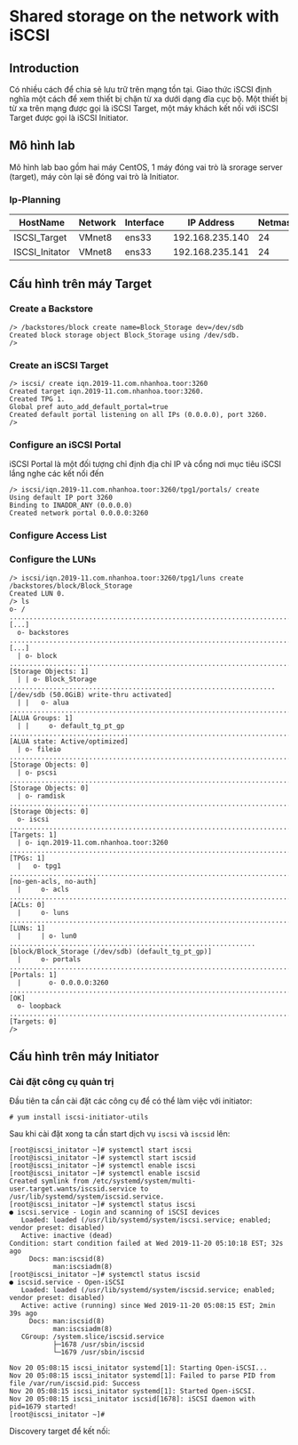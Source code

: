 # Shared storage on the network with iSCSI


## Introduction
Có nhiều cách để chia sẻ lưu trữ trên mạng tồn tại. Giao thức iSCSI định nghĩa một cách để xem thiết bị chặn từ xa dưới dạng đĩa cục bộ. Một thiết bị từ xa trên mạng được gọi là iSCSI Target, một máy khách kết nối với iSCSI Target được gọi là iSCSI Initiator.


## Mô hình lab
Mô hình lab bao gồm hai máy CentOS, 1 máy đóng vai trò là srorage server (target), máy còn lại sẽ đóng vai trò là Initiator.



### Ip-Planning
|HostName|Network|Interface|IP Address|Netmask|Gateway|DNS|
|--------|-------|---------|----------|-------|-------|---|
|ISCSI_Target|VMnet8|ens33|192.168.235.140|24|192.168.235.2|8.8.8.8|
|ISCSI_Initator|VMnet8|ens33|192.168.235.141|24|192.168.235.2|8.8.8.8|



## Cấu hình trên máy Target

### Create a Backstore
```
/> /backstores/block create name=Block_Storage dev=/dev/sdb
Created block storage object Block_Storage using /dev/sdb.
/>
```






### Create an iSCSI Target
```
/> iscsi/ create iqn.2019-11.com.nhanhoa.toor:3260
Created target iqn.2019-11.com.nhanhoa.toor:3260.
Created TPG 1.
Global pref auto_add_default_portal=true
Created default portal listening on all IPs (0.0.0.0), port 3260.
/>
```






### Configure an iSCSI Portal
iSCSI Portal là một đối tượng chỉ định địa chỉ IP và cổng nơi mục tiêu iSCSI lắng nghe các kết nối đến

```
/> iscsi/iqn.2019-11.com.nhanhoa.toor:3260/tpg1/portals/ create
Using default IP port 3260
Binding to INADDR_ANY (0.0.0.0)
Created network portal 0.0.0.0:3260
```




### Configure Access List



### Configure the LUNs

```
/> iscsi/iqn.2019-11.com.nhanhoa.toor:3260/tpg1/luns create /backstores/block/Block_Storage
Created LUN 0.
/> ls
o- / ......................................................................................................................... [...]
  o- backstores .............................................................................................................. [...]
  | o- block .................................................................................................. [Storage Objects: 1]
  | | o- Block_Storage ................................................................... [/dev/sdb (50.0GiB) write-thru activated]
  | |   o- alua ................................................................................................... [ALUA Groups: 1]
  | |     o- default_tg_pt_gp ....................................................................... [ALUA state: Active/optimized]
  | o- fileio ................................................................................................. [Storage Objects: 0]
  | o- pscsi .................................................................................................. [Storage Objects: 0]
  | o- ramdisk ................................................................................................ [Storage Objects: 0]
  o- iscsi ............................................................................................................ [Targets: 1]
  | o- iqn.2019-11.com.nhanhoa.toor:3260 ................................................................................. [TPGs: 1]
  |   o- tpg1 ............................................................................................... [no-gen-acls, no-auth]
  |     o- acls .......................................................................................................... [ACLs: 0]
  |     o- luns .......................................................................................................... [LUNs: 1]
  |     | o- lun0 .............................................................. [block/Block_Storage (/dev/sdb) (default_tg_pt_gp)]
  |     o- portals .................................................................................................... [Portals: 1]
  |       o- 0.0.0.0:3260 ..................................................................................................... [OK]
  o- loopback ......................................................................................................... [Targets: 0]
/>
```





## Cấu hình trên máy Initiator


### Cài đặt công cụ quản trị
Đầu tiên ta cần cài đặt các công cụ để có thể làm việc với initiator:

`# yum install iscsi-initiator-utils`

Sau khi cài đặt xong ta cần start dịch vụ `iscsi` và `iscsid` lên:

```
[root@iscsi_initator ~]# systemctl start iscsi
[root@iscsi_initator ~]# systemctl start iscsid
[root@iscsi_initator ~]# systemctl enable iscsi
[root@iscsi_initator ~]# systemctl enable iscsid
Created symlink from /etc/systemd/system/multi-user.target.wants/iscsid.service to /usr/lib/systemd/system/iscsid.service.
[root@iscsi_initator ~]# systemctl status iscsi
● iscsi.service - Login and scanning of iSCSI devices
   Loaded: loaded (/usr/lib/systemd/system/iscsi.service; enabled; vendor preset: disabled)
   Active: inactive (dead)
Condition: start condition failed at Wed 2019-11-20 05:10:18 EST; 32s ago
     Docs: man:iscsid(8)
           man:iscsiadm(8)
[root@iscsi_initator ~]# systemctl status iscsid
● iscsid.service - Open-iSCSI
   Loaded: loaded (/usr/lib/systemd/system/iscsid.service; enabled; vendor preset: disabled)
   Active: active (running) since Wed 2019-11-20 05:08:15 EST; 2min 39s ago
     Docs: man:iscsid(8)
           man:iscsiadm(8)
   CGroup: /system.slice/iscsid.service
           ├─1678 /usr/sbin/iscsid
           └─1679 /usr/sbin/iscsid

Nov 20 05:08:15 iscsi_initator systemd[1]: Starting Open-iSCSI...
Nov 20 05:08:15 iscsi_initator systemd[1]: Failed to parse PID from file /var/run/iscsid.pid: Success
Nov 20 05:08:15 iscsi_initator systemd[1]: Started Open-iSCSI.
Nov 20 05:08:15 iscsi_initator iscsid[1678]: iSCSI daemon with pid=1679 started!
[root@iscsi_initator ~]#
```

Discovery target để kết nối:

```

```